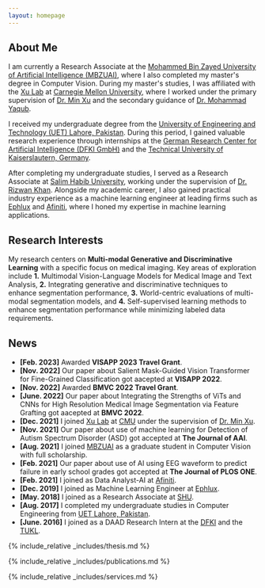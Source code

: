 ```yaml
---
layout: homepage
---
```


## About Me

I am currently a Research Associate at the [Mohammed Bin Zayed University of Artificial Intelligence (MBZUAI)](http://www.mbzuai.ac.ae), where I also completed my master's degree in Computer Vision. During my master's studies, I was affiliated with the [Xu Lab](https://xulabs.github.io/) at [Carnegie Mellon University](https://www.cmu.edu/), where I worked under the primary supervision of [Dr. Min Xu](https://xulabs.github.io/min-xu/) and the secondary guidance of [Dr. Mohammad Yaqub](https://mbzuai.ac.ae/study/faculty/mohammad-yaqub/).

I received my undergraduate degree from the [University of Engineering and Technology (UET) Lahore, Pakistan](https://www.uet.edu.pk/home/). During this period, I gained valuable research experience through internships at the [German Research Center for Artificial Intelligence (DFKI GmbH)](https://www.dfki.de/web) and the [Technical University of Kaiserslautern, Germany](https://rptu.de/en/).

After completing my undergraduate studies, I served as a Research Associate at [Salim Habib University](https://www.shu.edu.pk/), working under the supervision of [Dr. Rizwan Khan](https://sites.google.com/site/drkhanrizwan17/). Alongside my academic career, I also gained practical industry experience as a machine learning engineer at leading firms such as [Ephlux](https://www.ephlux.com/) and [Afiniti](https://www.afiniti.com/), where I honed my expertise in machine learning applications.

## Research Interests

My research centers on **Multi-modal Generative and Discriminative Learning** with a specific focus on medical imaging. Key areas of exploration include **1.** Multimodal Vision-Language Models for Medical Image and Text Analysis, **2.** Integrating generative and discriminative techniques to enhance segmentation performance, **3.** World-centric evaluations of multi-modal segmentation models, and **4.** Self-supervised learning methods to enhance segmentation performance while minimizing labeled data requirements.

## News
- **[Feb. 2023]** Awarded <strong>VISAPP 2023 Travel Grant</strong>.
- **[Nov. 2022]** Our paper about Salient Mask-Guided Vision Transformer for Fine-Grained Classification got aacepted at <strong>VISAPP 2022</strong>.
- **[Nov. 2022]** Awarded <strong>BMVC 2022 Travel Grant</strong>.
- **[June. 2022]** Our paper about Integrating the Strengths of ViTs and CNNs for High Resolution Medical Image Segmentation via Feature Grafting got aacepted at <strong>BMVC 2022</strong>.
- **[Dec. 2021]** I joined [Xu Lab](https://xulabs.github.io/) at [CMU](https://www.cmu.edu/) under the supervision of [Dr. Min Xu](https://xulabs.github.io/min-xu/).
- **[Nov. 2021]** Our paper about use of machine learning for Detection of Autism Spectrum Disorder (ASD) got accepted at <strong>The Journal of AAI</strong>.
- **[Aug. 2021]** I joined [MBZUAI](http://www.mbzuai.ac.ae) as a graduate student in Computer Vision with full scholarship.
- **[Feb. 2021]** Our paper about use of AI using EEG waveform to predict failure in early school grades got accepted at <strong>The Journal of PLOS ONE</strong>.
- **[Feb. 2021]** I joined as Data Analyst-AI at [Afiniti](https://www.afiniti.com/).
- **[Dec. 2019]** I joined as Machine Learning Engineer at [Ephlux](https://www.ephlux.com/).
- **[May. 2018]** I joined as a Research Associate at [SHU](https://www.shu.edu.pk/).
- **[Aug. 2017]** I completed my undergraduate studies in Computer Engineering from [UET Lahore, Pakistan](https://www.uet.edu.pk/home/).
- **[June. 2016]** I joined as a DAAD Research Intern at the [DFKI](https://www.dfki.de/web) and the [TUKL](https://rptu.de/en/).

{% include_relative _includes/thesis.md %}

{% include_relative _includes/publications.md %}

{% include_relative _includes/services.md %}

